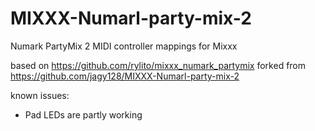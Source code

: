 # MIXXX-Numarl-party-mix-2
Numark PartyMix 2 MIDI controller mappings for Mixxx

based on https://github.com/rylito/mixxx_numark_partymix
forked from https://github.com/jagy128/MIXXX-Numarl-party-mix-2

known issues:
  - Pad LEDs are partly working

 